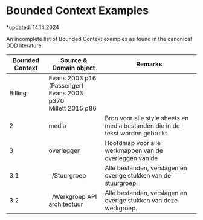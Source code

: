 # Bounded Context Examples

*updated: 14.14.2024 <br>

An incomplete list of Bounded Context examples as found in the canonical DDD literature

| Bounded Context  | Source & <br> Domain object                                         | Remarks                                                                                                                                                                                             |
| ---------------- | --------------------------------------------------------------------------------------- | ---------------------------------------------------------------------------------------------------------------------------------------------------------------------------- |
| Billing          | Evans 2003 p16 (Passenger) <br> Evans 2003 p370 <br> Millett 2015 p86                                        |                                                                                                              |
| 2   | media                                          | Bron voor alle style sheets en media bestanden die in de tekst worden gebruikt.  |
| 3   | overleggen                                     | Hoofdmap voor alle werkmappen van de overleggen van de                                                                                                                |
| 3.1 | &nbsp;&nbsp;/Stuurgroep                        | Alle bestanden, verslagen en overige stukken van de stuurgroep.                                                                                                                                  |
| 3.2 | &nbsp;&nbsp;/Werkgroep API architectuur        | Alle bestanden, verslagen en overige stukken van deze werkgroep.                                                                                                                                 |

